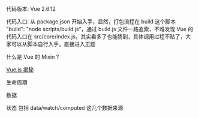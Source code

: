 代码版本:  Vue 2.6.12

代码入口:  从 package.json 开始入手，显然，打包流程在 build 这个脚本 "build": "node scripts/build.js”，通过 build.js 文件一路追索，不难发现 Vue 的代码入口在 src/core/index.js，其实看多了也能猜到，具体调用过程不贴了，大家可以从脚本自行入手，直接进入正题

什么是 Vue 的 Mixin ?

[Vue.js 揭秘](https://ustbhuangyi.github.io/vue-analysis/v2/prepare/)

生命周期

数据

状态 包括 data/watch/computed 这几个数据来源

